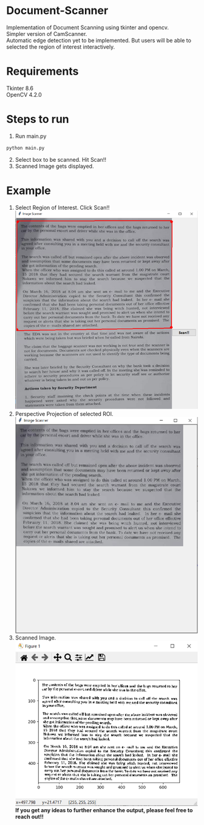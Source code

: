 # Document-Scanner
Implementation of Document Scanning using tkinter and opencv. <br>
Simpler version of CamScanner. <br>
Automatic edge detection yet to be implemented. But users will be able to selected the region of interest interactively. <br>

# Requirements
Tkinter 8.6 <br>
OpenCV 4.2.0 <br>


# Steps to run
1. Run main.py <br>
```.bash
python main.py
```
2. Select box to be scanned. Hit Scan!! <br>
3. Scanned Image gets displayed.

# Example 
1. Select Region of Interest. Click Scan!! <br>
![](set-box.png) <br>
2. Perspective Projection of selected ROI. <br>
![](perspective-transform.png) <br>
3. Scanned Image. <b>
![](scanned-box.png) <br>
If you get any ideas to further enhance the output, please feel free to reach out!!<br>

